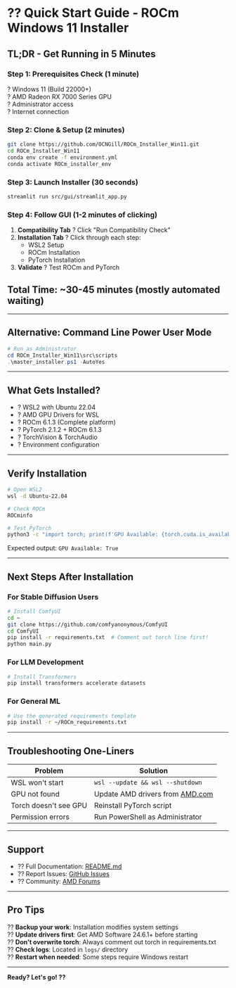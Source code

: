 # ?? Quick Start Guide - ROCm Windows 11 Installer

## TL;DR - Get Running in 5 Minutes

### Step 1: Prerequisites Check (1 minute)
? Windows 11 (Build 22000+)  
? AMD Radeon RX 7000 Series GPU  
? Administrator access  
? Internet connection  

### Step 2: Clone & Setup (2 minutes)
```bash
git clone https://github.com/OCNGill/ROCm_Installer_Win11.git
cd ROCm_Installer_Win11
conda env create -f environment.yml
conda activate ROCm_installer_env
```

### Step 3: Launch Installer (30 seconds)
```bash
streamlit run src/gui/streamlit_app.py
```

### Step 4: Follow GUI (1-2 minutes of clicking)
1. **Compatibility Tab** ? Click "Run Compatibility Check"
2. **Installation Tab** ? Click through each step:
   - WSL2 Setup
   - ROCm Installation
   - PyTorch Installation
3. **Validate** ? Test ROCm and PyTorch

## Total Time: ~30-45 minutes (mostly automated waiting)

---

## Alternative: Command Line Power User Mode

```powershell
# Run as Administrator
cd ROCm_Installer_Win11\src\scripts
.\master_installer.ps1 -AutoYes
```

---

## What Gets Installed?

- ? WSL2 with Ubuntu 22.04
- ? AMD GPU Drivers for WSL
- ? ROCm 6.1.3 (Complete platform)
- ? PyTorch 2.1.2 + ROCm 6.1.3
- ? TorchVision & TorchAudio
- ? Environment configuration

---

## Verify Installation

```bash
# Open WSL2
wsl -d Ubuntu-22.04

# Check ROCm
ROCminfo

# Test PyTorch
python3 -c "import torch; print(f'GPU Available: {torch.cuda.is_available()}')"
```

Expected output: `GPU Available: True`

---

## Next Steps After Installation

### For Stable Diffusion Users
```bash
# Install ComfyUI
cd ~
git clone https://github.com/comfyanonymous/ComfyUI
cd ComfyUI
pip install -r requirements.txt  # Comment out torch line first!
python main.py
```

### For LLM Development
```bash
# Install Transformers
pip install transformers accelerate datasets
```

### For General ML
```bash
# Use the generated requirements template
pip install -r ~/ROCm_requirements.txt
```

---

## Troubleshooting One-Liners

| Problem | Solution |
|---------|----------|
| WSL won't start | `wsl --update && wsl --shutdown` |
| GPU not found | Update AMD drivers from [AMD.com](https://www.amd.com/en/support) |
| Torch doesn't see GPU | Reinstall PyTorch script |
| Permission errors | Run PowerShell as Administrator |

---

## Support

- ?? Full Documentation: [README.md](README.md)
- ?? Report Issues: [GitHub Issues](https://github.com/OCNGill/ROCm_Installer_Win11/issues)
- ?? Community: [AMD Forums](https://community.amd.com/)

---

## Pro Tips

?? **Backup your work**: Installation modifies system settings  
?? **Update drivers first**: Get AMD Software 24.6.1+ before starting  
?? **Don't overwrite torch**: Always comment out torch in requirements.txt  
?? **Check logs**: Located in `logs/` directory  
?? **Restart when needed**: Some steps require Windows restart  

---

**Ready? Let's go! ??**
